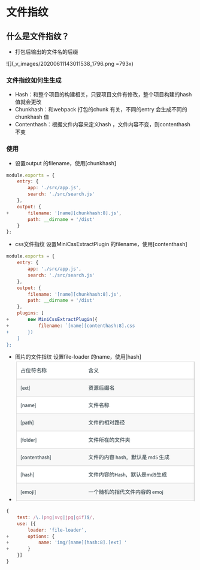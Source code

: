 # 文件指纹

## 什么是文件指纹？

- 打包后输出的⽂件名的后缀

![](_v_images/20200611143011538_1796.png =793x)


### 文件指纹如何⽣生成

- Hash：和整个项目的构建相关，只要项目文件有修改，整个项目构建的hash 值就会更改
- Chunkhash：和webpack 打包的chunk 有关，不同的entry 会生成不同的chunkhash 值
- Contenthash：根据文件内容来定义hash ，文件内容不变，则contenthash 不变

### 使用

- 设置output 的filename，使用[chunkhash]

```js
module.exports = {
    entry: {
        app: './src/app.js',
        search: './src/search.js'
    },
    output: {
+       filename: '[name][chunkhash:8].js',
        path: __dirname + '/dist'
    }
};
```

- css文件指纹 设置MiniCssExtractPlugin 的filename，使用[contenthash]

```js
module.exports = {
    entry: {
        app: './src/app.js',
        search: './src/search.js'
    },
    output: {
        filename: '[name][chunkhash:8].js',
        path: __dirname + '/dist'
    },
    plugins: [
+       new MiniCssExtractPlugin({
+           filename: `[name][contenthash:8].css
+       })
    ]
};
```

- 图片的文件指纹   设置file-loader 的name，使用[hash]
- ![](_v_images/20200611143846943_15062.png)

```js
{
    test: /\.(png|svg|jpg|gif)$/,
    use: [{
        loader: 'file-loader’,
+       options: {
+           name: 'img/[name][hash:8].[ext] '
+       }
    }]
}
```